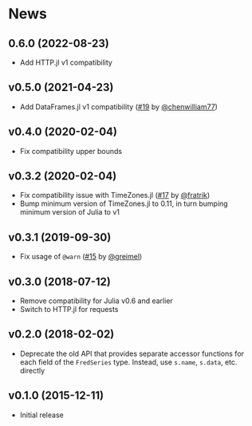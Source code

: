 # News

## 0.6.0 (2022-08-23)

- Add HTTP.jl v1 compatibility

## v0.5.0 (2021-04-23)

- Add DataFrames.jl v1 compatibility
    ([#19](https://github.com/micahjsmith/FredData.jl/pull/19) by
    [@chenwilliam77](https://github.com/chenwilliam77))


## v0.4.0 (2020-02-04)

- Fix compatibility upper bounds

## v0.3.2 (2020-02-04)

- Fix compatibility issue with TimeZones.jl ([#17](https://github.com/micahjsmith/FredData.jl/pull/17) by [@fratrik](https://github.com/fratrik))
- Bump minimum version of TimeZones.jl to 0.11, in turn bumping minimum version of Julia to v1

## v0.3.1 (2019-09-30)

- Fix usage of `@warn` ([#15](https://github.com/micahjsmith/FredData.jl/pull/15) by
    [@greimel](https://github.com/greimel))

## v0.3.0 (2018-07-12)

- Remove compatibility for Julia v0.6 and earlier
- Switch to HTTP.jl for requests

## v0.2.0 (2018-02-02)

- Deprecate the old API that provides separate accessor functions for each field of the
    `FredSeries` type. Instead, use `s.name`, `s.data`, etc. directly

## v0.1.0 (2015-12-11)

- Initial release
